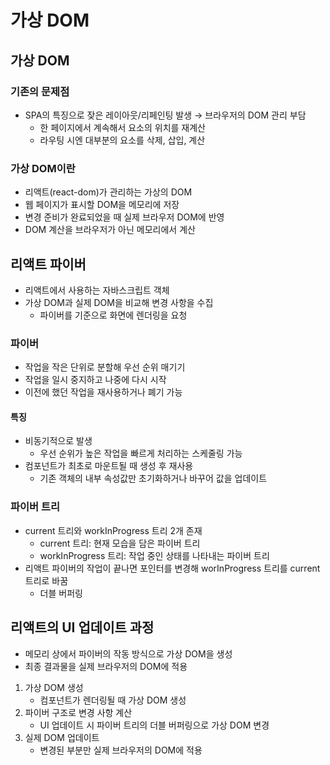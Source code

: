 # 가상 DOM

## 가상 DOM

### 기존의 문제점

- SPA의 특징으로 잦은 레이아웃/리페인팅 발생 → 브라우저의 DOM 관리 부담
  - 한 페이지에서 계속해서 요소의 위치를 재계산
  - 라우팅 시엔 대부분의 요소를 삭제, 삽입, 계산

### 가상 DOM이란

- 리액트(react-dom)가 관리하는 가상의 DOM
- 웹 페이지가 표시할 DOM을 메모리에 저장
- 변경 준비가 완료되었을 때 실제 브라우저 DOM에 반영
- DOM 계산을 브라우저가 아닌 메모리에서 계산

## 리액트 파이버

- 리액트에서 사용하는 자바스크립트 객체
- 가상 DOM과 실제 DOM을 비교해 변경 사항을 수집
  - 파이버를 기준으로 화면에 렌더링을 요청

### 파이버

- 작업을 작은 단위로 분할해 우선 순위 매기기
- 작업을 일시 중지하고 나중에 다시 시작
- 이전에 했던 작업을 재사용하거나 폐기 가능

#### 특징

- 비동기적으로 발생
  - 우선 순위가 높은 작업을 빠르게 처리하는 스케줄링 가능
- 컴포넌트가 최초로 마운트될 때 생성 후 재사용
  - 기존 객체의 내부 속성값만 초기화하거나 바꾸어 값을 업데이트

### 파이버 트리

- current 트리와 workInProgress 트리 2개 존재
  - current 트리: 현재 모습을 담은 파이버 트리
  - workInProgress 트리: 작업 중인 상태를 나타내는 파이버 트리
- 리액트 파이버의 작업이 끝나면 포인터를 변경해 worInProgress 트리를 current 트리로 바꿈
  - 더블 버퍼링

## 리액트의 UI 업데이트 과정

- 메모리 상에서 파이버의 작동 방식으로 가상 DOM을 생성
- 최종 결과물을 실제 브라우저의 DOM에 적용

1. 가상 DOM 생성
   - 컴포넌트가 렌더링될 때 가상 DOM 생성
2. 파이버 구조로 변경 사항 계산
   - UI 업데이트 시 파이버 트리의 더블 버퍼링으로 가상 DOM 변경
3. 실제 DOM 업데이트
   - 변경된 부분만 실제 브라우저의 DOM에 적용
